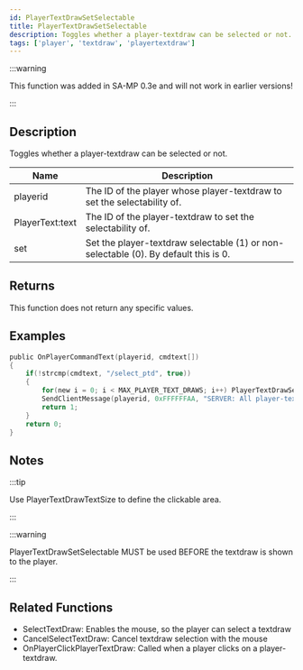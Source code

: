 ```yaml
---
id: PlayerTextDrawSetSelectable
title: PlayerTextDrawSetSelectable
description: Toggles whether a player-textdraw can be selected or not.
tags: ['player', 'textdraw', 'playertextdraw']
---
```


<TagLinks />

:::warning

This function was added in SA-MP 0.3e and will not work in earlier versions!

:::

## Description

Toggles whether a player-textdraw can be selected or not.


| Name | Description |
|------|-------------|
|playerid | The ID of the player whose player-textdraw to set the selectability of.|
|PlayerText:text | The ID of the player-textdraw to set the selectability of.|
|set | Set the player-textdraw selectable (1) or non-selectable (0). By default this is 0.|


## Returns

This function does not return any specific values.


## Examples


```c
public OnPlayerCommandText(playerid, cmdtext[])
{
    if(!strcmp(cmdtext, "/select_ptd", true))
    {
        for(new i = 0; i < MAX_PLAYER_TEXT_DRAWS; i++) PlayerTextDrawSetSelectable(playerid, PlayerText:i, 1);
        SendClientMessage(playerid, 0xFFFFFFAA, "SERVER: All player-textdraws can be selected now!");
        return 1;
    }
    return 0;
}
```


## Notes

:::tip

Use PlayerTextDrawTextSize to define the clickable area.

:::


:::warning

PlayerTextDrawSetSelectable MUST be used BEFORE the textdraw is shown to the player.

:::


## Related Functions


-  SelectTextDraw: Enables the mouse, so the player can select a textdraw
-  CancelSelectTextDraw: Cancel textdraw selection with the mouse
-  OnPlayerClickPlayerTextDraw: Called when a player clicks on a player-textdraw.